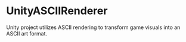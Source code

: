 # UnityASCIIRenderer
Unity project utilizes ASCII rendering to transform game visuals into an ASCII art format.
